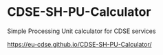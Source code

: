 # CDSE-SH-PU-Calculator
Simple Processing Unit calculator for CDSE services

https://eu-cdse.github.io/CDSE-SH-PU-Calculator/
